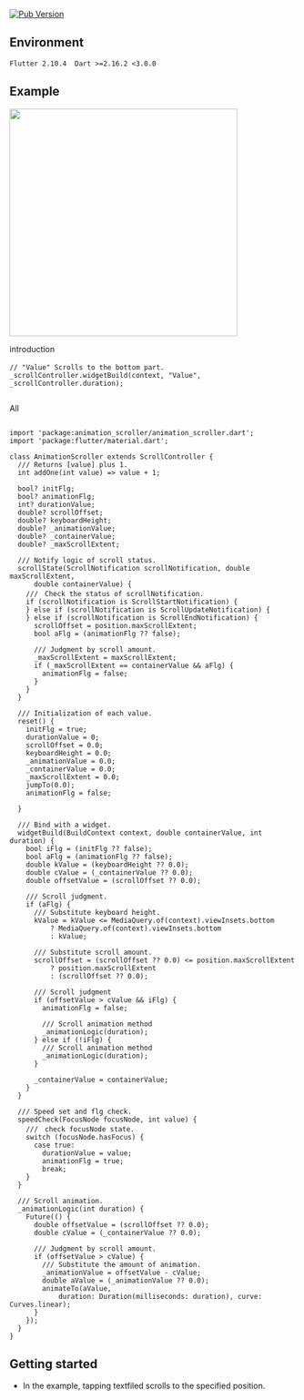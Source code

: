 <!-- 
This README describes the package. If you publish this package to pub.dev,
this README's contents appear on the landing page for your package.

For information about how to write a good package README, see the guide for
[writing package pages](https://dart.dev/guides/libraries/writing-package-pages). 

For general information about developing packages, see the Dart guide for
[creating packages](https://dart.dev/guides/libraries/create-library-packages)
and the Flutter guide for
[developing packages and plugins](https://flutter.dev/developing-packages). 
-->


[![Pub Version](https://img.shields.io/pub/v/animation_scroller?color=emerald)](https://pub.dev/packages/animation_scroller/versions/)



## Environment

```
Flutter 2.10.4  Dart >=2.16.2 <3.0.0
```


## Example


<img src="https://user-images.githubusercontent.com/16457165/161369235-96df538f-a532-4122-a918-c7bdd2470ca8.gif?raw=true" width="400"/>


introduction

```
// "Value" Scrolls to the bottom part.　
_scrollController.widgetBuild(context, "Value", _scrollController.duration);
     
```

All 
```

import 'package:animation_scroller/animation_scroller.dart';
import 'package:flutter/material.dart';

class AnimationScroller extends ScrollController {
  /// Returns [value] plus 1.
  int addOne(int value) => value + 1;

  bool? initFlg;
  bool? animationFlg;
  int? durationValue;
  double? scrollOffset;
  double? keyboardHeight;
  double? _animationValue;
  double? _containerValue;
  double? _maxScrollExtent;

  /// Notify logic of scroll status.
  scrollState(ScrollNotification scrollNotification, double maxScrollExtent,
      double containerValue) {
    ///　Check the status of scrollNotification.
    if (scrollNotification is ScrollStartNotification) {
    } else if (scrollNotification is ScrollUpdateNotification) {
    } else if (scrollNotification is ScrollEndNotification) {
      scrollOffset = position.maxScrollExtent;
      bool aFlg = (animationFlg ?? false);

      /// Judgment by scroll amount.
      _maxScrollExtent = maxScrollExtent;
      if (_maxScrollExtent == containerValue && aFlg) {
        animationFlg = false;
      }
    }
  }

  /// Initialization of each value.
  reset() {
    initFlg = true;
    durationValue = 0;
    scrollOffset = 0.0;
    keyboardHeight = 0.0;
    _animationValue = 0.0;
    _containerValue = 0.0;
    _maxScrollExtent = 0.0;
    jumpTo(0.0);
    animationFlg = false;

  }

  /// Bind with a widget.
  widgetBuild(BuildContext context, double containerValue, int duration) {
    bool iFlg = (initFlg ?? false);
    bool aFlg = (animationFlg ?? false);
    double kValue = (keyboardHeight ?? 0.0);
    double cValue = (_containerValue ?? 0.0);
    double offsetValue = (scrollOffset ?? 0.0);

    /// Scroll judgment.
    if (aFlg) {
      /// Substitute keyboard height.
      kValue = kValue <= MediaQuery.of(context).viewInsets.bottom
          ? MediaQuery.of(context).viewInsets.bottom
          : kValue;

      /// Substitute scroll amount.
      scrollOffset = (scrollOffset ?? 0.0) <= position.maxScrollExtent
          ? position.maxScrollExtent
          : (scrollOffset ?? 0.0);

      /// Scroll judgment
      if (offsetValue > cValue && iFlg) {
        animationFlg = false;

        /// Scroll animation method
        _animationLogic(duration);
      } else if (!iFlg) {
        /// Scroll animation method
        _animationLogic(duration);
      }

      _containerValue = containerValue;
    }
  }

  /// Speed set and flg check.
  speedCheck(FocusNode focusNode, int value) {
    ///　check focusNode state.
    switch (focusNode.hasFocus) {
      case true:
        durationValue = value;
        animationFlg = true;
        break;
    }
  }

  /// Scroll animation.
  _animationLogic(int duration) {
    Future(() {
      double offsetValue = (scrollOffset ?? 0.0);
      double cValue = (_containerValue ?? 0.0);

      /// Judgment by scroll amount.
      if (offsetValue > cValue) {
        /// Substitute the amount of animation.
        _animationValue = offsetValue - cValue;
        double aValue = (_animationValue ?? 0.0);
        animateTo(aValue,
            duration: Duration(milliseconds: duration), curve: Curves.linear);
      }
    });
  }
}
```

## Getting started

* In the example, tapping textfiled scrolls to the specified position.
